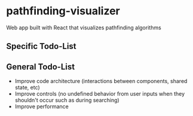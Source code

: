 # pathfinding-visualizer

Web app built with React that visualizes pathfinding algorithms

## Specific Todo-List

## General Todo-List

-   Improve code architecture (interactions between components, shared state, etc)
-   Improve controls (no undefined behavior from user inputs when they shouldn't occur such as during searching)
-   Improve performance
